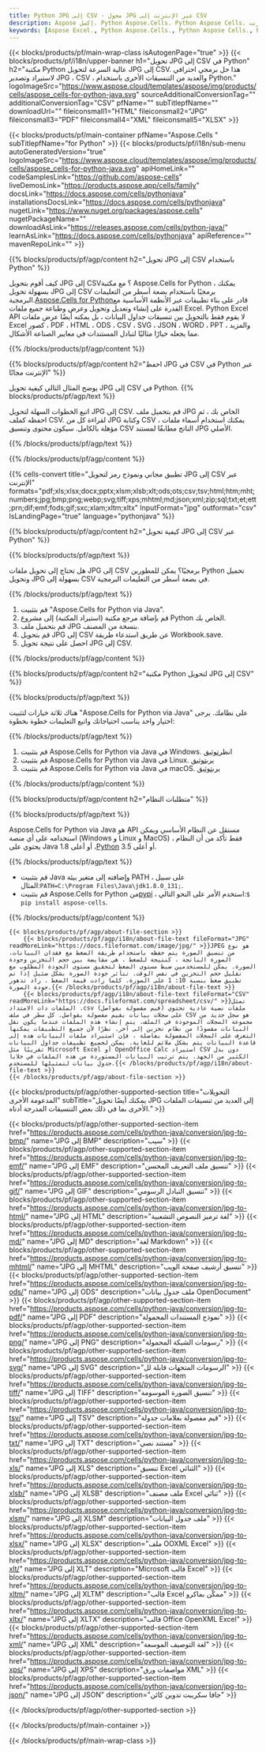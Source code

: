```yaml
---
title: Python JPG إلى CSV - محول JPG عبر الإنترنت إلى CSV
description: Aspose إكسل. Python Aspose.Cells. Python Aspose Cells. مجاني على الإنترنت Python تحويل JPG إلى CSV saveformat. Python JPG إلى تنسيق CSV. احفظ JPG في CSV Python.
keywords: [Aspose Excel., Python Aspose.Cells., Python Aspose Cells., Python JPG to CSV saveformat., Free Online JPG to CSV Python., Python Convert JPG to CSV]
---
```

{{< blocks/products/pf/main-wrap-class isAutogenPage="true" >}}
{{< blocks/products/pf/i18n/upper-banner h1="تحويل JPG إلى CSV في Python" h2="مكتبة Python عالية السرعة لتحويل JPG إلى CSV. هذا حل برمجي احترافي لاستيراد وتصدير JPG ، CSV ، والعديد من التنسيقات الأخرى باستخدام Python." logoImageSrc="https://www.aspose.cloud/templates/aspose/img/products/cells/aspose_cells-for-python-java.svg" sourceAdditionalConversionTag="" additionalConversionTag="CSV" pfName="" subTitlepfName="" downloadUrl="" fileiconsmall1="HTML" fileiconsmall2="JPG" fileiconsmall3="PDF" fileiconsmall4="XML" fileiconsmall5="XLSX" >}}

{{< blocks/products/pf/main-container pfName="Aspose.Cells " subTitlepfName="for Python" >}}
{{< blocks/products/pf/i18n/sub-menu autoGeneratedVersion="true" logoImageSrc="https://www.aspose.cloud/templates/aspose/img/products/cells/aspose_cells-for-python-java.svg" apiHomeLink="" codeSamplesLink="https://github.com/aspose-cells" liveDemosLink="https://products.aspose.app/cells/family" docsLink="https://docs.aspose.com/cells/pythonjava" installationsDocsLink="https://docs.aspose.com/cells/pythonjava" nugetLink="https://www.nuget.org/packages/aspose.cells" nugetPackageName="" downloadAsLink="https://releases.aspose.com/cells/python-java/" learnAsLink="https://docs.aspose.com/cells/pythonjava" apiReference="" mavenRepoLink="" >}}


{{% blocks/products/pf/agp/content h2="تحويل JPG إلى CSV باستخدام Python" %}}

 كيف أقوم بتحويل JPG إلى CSV؟ مع مكتبة Aspose.Cells for Python ، يمكنك بسهولة تحويل JPG إلى CSV برمجيًا باستخدام بضعة أسطر من التعليمات البرمجية.[Aspose.Cells for Python](https://pypi.org/project/aspose-cells)قادر على بناء تطبيقات عبر الأنظمة الأساسية مع القدرة على إنشاء وتعديل وتحويل وعرض وطباعة جميع ملفات Excel. Python Excel API لا يقوم فقط بالتحويل بين تنسيقات جداول البيانات ، بل يمكنه أيضًا عرض ملفات Excel كصور ، PDF ، HTML ، ODS ، CSV ، SVG ، JSON ، WORD ، PPT والمزيد ، مما يجعله خيارًا مثاليًا لتبادل المستندات في معايير الصناعة الأشكال.
 
{{% /blocks/products/pf/agp/content %}}

{{% blocks/products/pf/agp/content h2="احفظ JPG في CSV في Python عبر الإنترنت مجانًا" %}}

يوضح المثال التالي كيفية تحويل JPG إلى CSV في Python.
{{% blocks/products/pf/agp/text %}}

اتبع الخطوات السهلة لتحويل JPG إلى CSV. قم بتحميل ملف JPG الخاص بك ، ثم احفظه كملف CSV. لقراءة كل من JPG وكتابة CSV ، يمكنك استخدام أسماء ملفات مؤهلة بالكامل. سيكون محتوى وتنسيق CSV الناتج مطابقًا لمستند JPG الأصلي.

{{% /blocks/products/pf/agp/text %}}

{{% /blocks/products/pf/agp/content %}}

{{% cells-convert title="تطبيق مجاني ونموذج رمز لتحويل JPG إلى CSV عبر الإنترنت" formats="pdf;xls;xlsx;docx;pptx;xlsm;xlsb;xlt;ods;ots;csv;tsv;html;htm;mht;numbers;jpg;bmp;png;webp;svg;tiff;xps;mhtml;md;json;xml;zip;sql;txt;et;ett;prn;dif;emf;fods;gif;sxc;xlam;xltm;xltx" InputFormat="jpg" outformat="csv" IsLandingPage="true" language="pythonjava" %}}

{{% blocks/products/pf/agp/content h2="كيفية تحويل JPG إلى CSV عبر Python" %}}

{{% blocks/products/pf/agp/text %}}

هل تحتاج إلى تحويل ملفات JPG إلى CSV برمجيًا؟ يمكن للمطورين Python تحميل وتحويل JPG بسهولة إلى CSV في بضعة أسطر من التعليمات البرمجية.

{{% /blocks/products/pf/agp/text %}}

1.  قم بتثبيت "Aspose.Cells for Python via Java".
1.  قم بإضافة مرجع مكتبة (استيراد المكتبة) إلى مشروع Python الخاص بك.
1.  قم بتحميل ملف JPG بنسخة من المصنف.
1.  قم بتحويل JPG إلى CSV عن طريق استدعاء طريقة Workbook.save.
1.  احصل على نتيجة تحويل JPG إلى CSV.

{{% /blocks/products/pf/agp/content %}}

{{% blocks/products/pf/agp/content h2="مكتبة Python لتحويل JPG إلى CSV" %}}

{{% blocks/products/pf/agp/text %}}

هناك ثلاثة خيارات لتثبيت "Aspose.Cells for Python via Java" على نظامك. يرجى اختيار واحد يناسب احتياجاتك واتبع التعليمات خطوة بخطوة:

{{% /blocks/products/pf/agp/text %}}

1.  قم بتثبيت Aspose.Cells for Python via Java في Windows. انظر[توثيق](https://docs.aspose.com/cells/python-java/getting-started/#windows)
1.  قم بتثبيت Aspose.Cells for Python via Java في Linux. يرى[توثيق](https://docs.aspose.com/cells/python-java/getting-started/#linux)
1.  قم بتثبيت Aspose.Cells for Python via Java في macOS. يرى[توثيق](https://docs.aspose.com/cells/python-java/getting-started/#macos)

{{% /blocks/products/pf/agp/content %}}

{{% blocks/products/pf/agp/content h2="متطلبات النظام" %}}

{{% blocks/products/pf/agp/text %}}

Aspose.Cells for Python via Java هو API مستقل عن النظام الأساسي ويمكن استخدامه على أي منصة (Windows و Linux و MacOS) ، فقط تأكد من أن النظام يحتوي على Java 1.8 أو أعلى ،[Python](https://www.python.org/downloads/) 3.5 أو أعلى.
 
{{% /blocks/products/pf/agp/text %}}

-  قم بتثبيت Java وإضافته إلى متغير بيئة PATH ، على سبيل المثال:<code>PATH=C:\Program Files\Java\jdk1.8.0_131;</code>.
- قم بتثبيت Aspose.Cells for Python من<a href="https://pypi.org/project/aspose-cells/">pypi</a> ، استخدم الأمر على النحو التالي:<code>$ pip install aspose-cells</code>.

{{% /blocks/products/pf/agp/content %}}

<!-- aboutfile Starts -->
    {{< blocks/products/pf/agp/about-file-section >}}
        {{< blocks/products/pf/agp/i18n/about-file-text fileFormat="JPG" readMoreLink="https://docs.fileformat.com/image/jpg/" >}}JPEG هو نوع من تنسيق الصورة يتم حفظه باستخدام طريقة الضغط مع فقدان البيانات. الصورة الناتجة ، كنتيجة للضغط ، هي مقايضة بين حجم التخزين وجودة الصورة. يمكن للمستخدمين ضبط مستوى الضغط لتحقيق مستوى الجودة المطلوب مع تقليل حجم التخزين في نفس الوقت. تتأثر جودة الصورة بشكل ضئيل إذا تم تطبيق ضغط بنسبة 10: 1 على الصورة. كلما زادت قيمة الضغط ، زاد تدهور جودة الصورة.{{< /blocks/products/pf/agp/i18n/about-file-text >}}
        {{< blocks/products/pf/agp/i18n/about-file-text fileFormat="CSV" readMoreLink="https://docs.fileformat.com/spreadsheet/csv/" >}}تمثل الملفات ذات الامتداد .csv (قيم مفصولة بفواصل) ملفات نصية عادية تحتوي على سجلات بيانات بقيم مفصولة بفواصل. كل سطر في ملف CSV هو سجل جديد من مجموعة السجلات الموجودة في الملف. يتم إنشاء هذه الملفات عندما يكون نقل البيانات مقصودًا من نظام تخزين إلى آخر. نظرًا لأن جميع التطبيقات يمكنها التعرف على السجلات المفصولة بفاصلة ، فإن استيراد ملفات البيانات هذه إلى قاعدة البيانات يتم بشكل ملائم للغاية. يمكن لجميع تطبيقات جداول البيانات تقريبًا مثل Microsoft Excel أو OpenOffice Calc استيراد CSV دون بذل الكثير من الجهد. يتم ترتيب البيانات المستوردة من هذه الملفات في خلايا جدول بيانات لتمثيلها للمستخدم.{{< /blocks/products/pf/agp/i18n/about-file-text >}}
    {{< /blocks/products/pf/agp/about-file-section >}}
<!-- aboutfile Ends -->

{{< blocks/products/pf/agp/other-supported-section title="التحويلات المدعومة الأخرى" subTitle="يمكنك أيضًا تحويل JPG إلى العديد من تنسيقات الملفات الأخرى بما في ذلك بعض التنسيقات المدرجة أدناه." >}}

{{< blocks/products/pf/agp/other-supported-section-item href="https://products.aspose.com/cells/python-java/conversion/jpg-to-bmp/" name="JPG إلى BMP" description="سيب" >}}
{{< blocks/products/pf/agp/other-supported-section-item href="https://products.aspose.com/cells/python-java/conversion/jpg-to-emf/" name="JPG إلى EMF" description="تنسيق ملف التعريف المحسن" >}}
{{< blocks/products/pf/agp/other-supported-section-item href="https://products.aspose.com/cells/python-java/conversion/jpg-to-gif/" name="JPG إلى GIF" description="تنسيق التبادل الرسومي" >}}
{{< blocks/products/pf/agp/other-supported-section-item href="https://products.aspose.com/cells/python-java/conversion/jpg-to-html/" name="JPG إلى HTML" description="لغة ترميز النصوص التشعبية" >}}
{{< blocks/products/pf/agp/other-supported-section-item href="https://products.aspose.com/cells/python-java/conversion/jpg-to-md/" name="JPG إلى MD" description="لغة Markdown" >}}
{{< blocks/products/pf/agp/other-supported-section-item href="https://products.aspose.com/cells/python-java/conversion/jpg-to-mhtml/" name="JPG إلى MHTML" description="تنسيق أرشيف صفحة الويب" >}}
{{< blocks/products/pf/agp/other-supported-section-item href="https://products.aspose.com/cells/python-java/conversion/jpg-to-ods/" name="JPG إلى ODS" description="ملف جدول بيانات OpenDocument" >}}
{{< blocks/products/pf/agp/other-supported-section-item href="https://products.aspose.com/cells/python-java/conversion/jpg-to-pdf/" name="JPG إلى PDF" description="نموذج المستندات المحمولة" >}}
{{< blocks/products/pf/agp/other-supported-section-item href="https://products.aspose.com/cells/python-java/conversion/jpg-to-png/" name="JPG إلى PNG" description="رسومات الشبكة المحمولة" >}}
{{< blocks/products/pf/agp/other-supported-section-item href="https://products.aspose.com/cells/python-java/conversion/jpg-to-svg/" name="JPG إلى SVG" description="الرسومات المتجهات قابلة لل" >}}
{{< blocks/products/pf/agp/other-supported-section-item href="https://products.aspose.com/cells/python-java/conversion/jpg-to-tiff/" name="JPG إلى TIFF" description="تنسيق الصورة الموسومة" >}}
{{< blocks/products/pf/agp/other-supported-section-item href="https://products.aspose.com/cells/python-java/conversion/jpg-to-tsv/" name="JPG إلى TSV" description="قيم مفصولة بعلامات جدولة" >}}
{{< blocks/products/pf/agp/other-supported-section-item href="https://products.aspose.com/cells/python-java/conversion/jpg-to-txt/" name="JPG إلى TXT" description="مستند نصي" >}}
{{< blocks/products/pf/agp/other-supported-section-item href="https://products.aspose.com/cells/python-java/conversion/jpg-to-xls/" name="JPG إلى XLS" description="تنسيق Excel الثنائي" >}}
{{< blocks/products/pf/agp/other-supported-section-item href="https://products.aspose.com/cells/python-java/conversion/jpg-to-xlsb/" name="JPG إلى XLSB" description="ملف مصنف Excel ثنائي" >}}
{{< blocks/products/pf/agp/other-supported-section-item href="https://products.aspose.com/cells/python-java/conversion/jpg-to-xlsm/" name="JPG إلى XLSM" description="ملف جدول البيانات" >}}
{{< blocks/products/pf/agp/other-supported-section-item href="https://products.aspose.com/cells/python-java/conversion/jpg-to-xlsx/" name="JPG إلى XLSX" description="ملف OOXML Excel" >}}
{{< blocks/products/pf/agp/other-supported-section-item href="https://products.aspose.com/cells/python-java/conversion/jpg-to-xlt/" name="JPG إلى XLT" description="Microsoft قالب Excel" >}}
{{< blocks/products/pf/agp/other-supported-section-item href="https://products.aspose.com/cells/python-java/conversion/jpg-to-xltm/" name="JPG إلى XLTM" description="قالب Excel ممكّن بماكرو" >}}
{{< blocks/products/pf/agp/other-supported-section-item href="https://products.aspose.com/cells/python-java/conversion/jpg-to-xltx/" name="JPG إلى XLTX" description="قالب Office OpenXML Excel" >}}
{{< blocks/products/pf/agp/other-supported-section-item href="https://products.aspose.com/cells/python-java/conversion/jpg-to-xml/" name="JPG إلى XML" description="لغة التوصيف الموسعة" >}}
{{< blocks/products/pf/agp/other-supported-section-item href="https://products.aspose.com/cells/python-java/conversion/jpg-to-xps/" name="JPG إلى XPS" description="مواصفات ورق XML" >}}
{{< blocks/products/pf/agp/other-supported-section-item href="https://products.aspose.com/cells/python-java/conversion/jpg-to-json/" name="JPG إلى JSON" description="جافا سكريبت تدوين كائن" >}}

{{< /blocks/products/pf/agp/other-supported-section >}}

{{< /blocks/products/pf/main-container >}}
    
{{< /blocks/products/pf/main-wrap-class >}}
